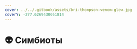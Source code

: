 ```yaml
---
cover: ../../.gitbook/assets/bri-thompson-venom-glow.jpg
coverY: -277.6269430051814
---
```


# 👽 Симбиоты

